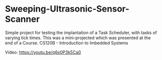 # Sweeping-Ultrasonic-Sensor-Scanner
Simple project for testing the implantation of a Task Scheduler, with tasks of varying tick times. This was a mini-projected which was presented at the end of a Course.  CS120B - Introduction to Imbedded Systems

Video: https://youtu.be/q6x0P3k5Ca0

